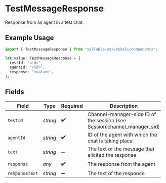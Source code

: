 # TestMessageResponse

Response from an agent in a test chat.

## Example Usage

```typescript
import { TestMessageResponse } from "syllable-sdk/models/components";

let value: TestMessageResponse = {
  testId: "<id>",
  agentId: "<id>",
  response: "<value>",
};
```

## Fields

| Field                                                                    | Type                                                                     | Required                                                                 | Description                                                              |
| ------------------------------------------------------------------------ | ------------------------------------------------------------------------ | ------------------------------------------------------------------------ | ------------------------------------------------------------------------ |
| `testId`                                                                 | *string*                                                                 | :heavy_check_mark:                                                       | Channel-manager-side ID of the session (see Session.channel_manager_sid) |
| `agentId`                                                                | *string*                                                                 | :heavy_check_mark:                                                       | ID of the agent with which the chat is taking place                      |
| `text`                                                                   | *string*                                                                 | :heavy_minus_sign:                                                       | The text of the message that elicited the response                       |
| `response`                                                               | *any*                                                                    | :heavy_check_mark:                                                       | The response from the agent                                              |
| `responseText`                                                           | *string*                                                                 | :heavy_minus_sign:                                                       | The text of the response                                                 |